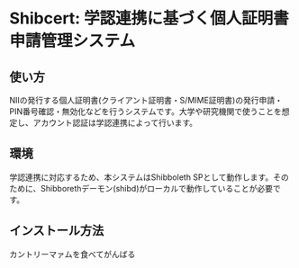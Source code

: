 Shibcert: 学認連携に基づく個人証明書申請管理システム
=============================================
使い方
-----

NIIの発行する個人証明書(クライアント証明書・S/MIME証明書)の発行申請・PIN番号確認・無効化などを行うシステムです。大学や研究機関で使うことを想定し、アカウント認証は学認連携によって行います。

環境
---
学認連携に対応するため、本システムはShibboleth SPとして動作します。そのために、Shibborethデーモン(shibd)がローカルで動作していることが必要です。

インストール方法
---
カントリーマァムを食べてがんばる


